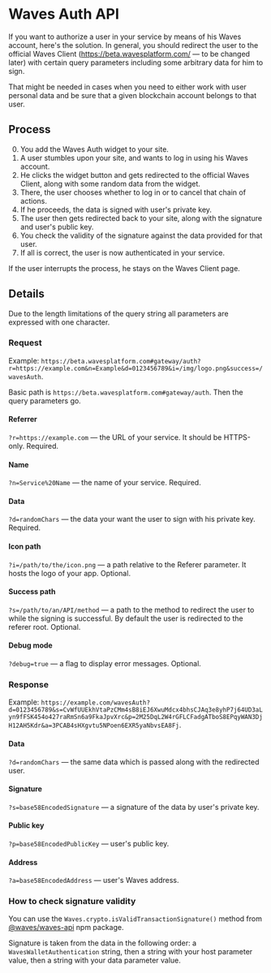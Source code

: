 # Waves Auth API

If you want to authorize a user in your service by means of his Waves account, here's the solution. In general, you should redirect the user to the official Waves Client (https://beta.wavesplatform.com/ — to be changed later) with certain query parameters including some arbitrary data for him to sign.

That might be needed in cases when you need to either work with user personal data and be sure that a given blockchain account belongs to that user.

## Process

0.  You add the Waves Auth widget to your site.
1.  A user stumbles upon your site, and wants to log in using his Waves account.
2.  He clicks the widget button and gets redirected to the official Waves Client, along with some random data from the widget.
3.  There, the user chooses whether to log in or to cancel that chain of actions.
4.  If he proceeds, the data is signed with user's private key.
5.  The user then gets redirected back to your site, along with the signature and user's public key.
6.  You check the validity of the signature against the data provided for that user.
7.  If all is correct, the user is now authenticated in your service.

If the user interrupts the process, he stays on the Waves Client page.

## Details

Due to the length limitations of the query string all parameters are expressed with one character.

### Request

Example: `https://beta.wavesplatform.com#gateway/auth?r=https://example.com&n=Example&d=0123456789&i=/img/logo.png&success=/wavesAuth`.

Basic path is `https://beta.wavesplatform.com#gateway/auth`. Then the query parameters go.

#### Referrer

`?r=https://example.com` — the URL of your service. It should be HTTPS-only. Required.

#### Name

`?n=Service%20Name` — the name of your service. Required.

#### Data

`?d=randomChars` — the data your want the user to sign with his private key. Required.

#### Icon path

`?i=/path/to/the/icon.png` — a path relative to the Referer parameter. It hosts the logo of your app. Optional.

#### Success path

`?s=/path/to/an/API/method` — a path to the method to redirect the user to while the signing is successful. By default the user is redirected to the referer root. Optional.

#### Debug mode

`?debug=true` — a flag to display error messages. Optional.

### Response

Example: `https://example.com/wavesAuth?d=0123456789&s=CvWfUUEkhVtaPzCMm4sB8iEJ6XwuMdcx4bhsCJAq3e8yhP7j64UD3aLyn9fFSK454o427raRmSn6a9FkaJpvXrc&p=2M25DqL2W4rGFLCFadgATboS8EPqyWAN3DjH12AH5Kdr&a=3PCAB4sHXgvtu5NPoen6EXR5yaNbvsEA8Fj`.

#### Data

`?d=randomChars` — the same data which is passed along with the redirected user.

#### Signature

`?s=base58EncodedSignature` — a signature of the data by user's private key.

#### Public key

`?p=base58EncodedPublicKey` — user's public key.

#### Address

`?a=base58EncodedAddress` — user's Waves address.

### How to check signature validity

You can use the `Waves.crypto.isValidTransactionSignature()` method from [@waves/waves-api](https://www.npmjs.com/package/@waves/waves-api) npm package.

Signature is taken from the data in the following order: a `WavesWalletAuthentication` string, then a string with your host parameter value, then a string with your data parameter value.
